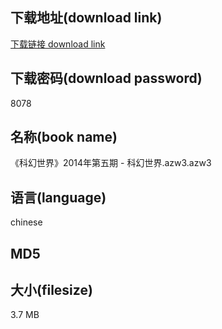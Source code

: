 ## 下载地址(download link)
[下载链接 download link](https://tutu365.netlify.app/?s=%E3%80%8A%E7%A7%91%E5%B9%BB%E4%B8%96%E7%95%8C%E3%80%8B2014%E5%B9%B4%E7%AC%AC%E4%BA%94%E6%9C%9F+-+%E7%A7%91%E5%B9%BB%E4%B8%96%E7%95%8C.azw3)

## 下载密码(download password)
8078

## 名称(book name)
《科幻世界》2014年第五期 - 科幻世界.azw3.azw3

## 语言(language)
chinese

## MD5


## 大小(filesize)
3.7 MB
